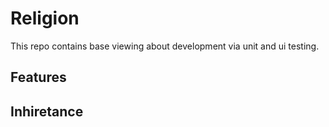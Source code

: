 # Religion

This repo contains base viewing about development via unit and ui testing.

## Features

## Inhiretance
